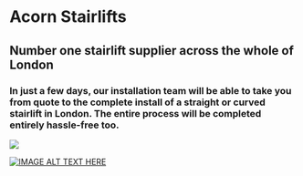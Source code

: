 # Acorn Stairlifts
## Number one stairlift supplier across the whole of London
### In just a few days, our installation team will be able to take you from quote to the complete install of a straight or curved stairlift in London. The entire process will be completed entirely hassle-free too.


![](https://www.youtube.com/watch?v=3_9TpeRtlcA)


[![IMAGE ALT TEXT HERE](https://www.youtube.com/watch?v=3_9TpeRtlcA)](https://www.youtube.com/watch?v=3_9TpeRtlcA)




